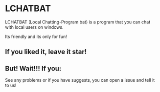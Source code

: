 # LCHATBAT
LCHATBAT (Local Chatting-Program bat) is a program that you can chat with local users on windows.

Its friendly and its only for fun!

## If you liked it, leave it star!

## But! Wait!!! If you:
See any problems or if you have suggests, you can open a issue and tell it to us!